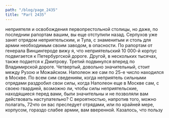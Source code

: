 ```yaml
---
path: "/blog/page_2435"
title: "Part 2435"
---
```


 неприятеля и освобождения первопрестольной столицы, но даже, по последним рапортам вашим, вы еще отступили назад. Серпухов уже занят отрядом неприятельским, и Тула, с знаменитым и столь для армии необходимым своим заводом, в опасности. По рапортам от генерала Винцингероде вижу я, что неприятельский 10 000-й корпус подвигается к Петербургской дороге. Другой, в нескольких тысячах, также подается к Дмитрову. Третий подвинулся вперед по Владимирской дороге. Четвертый, довольно значительный, стоит между Рузою и Можайском. Наполеон же сам по 25-е число находился в Москве. По всем сим сведениям, когда неприятель сильными отрядами раздробил свои силы, когда Наполеон еще в Москве сам, с своею гвардией, возможно ли, чтобы силы неприятельские, находящиеся перед вами, были значительны и не позволяли вам действовать наступательно? С вероятностью, напротив того, можно полагать, 72что он вас преследует отрядами, или по крайней мере, корпусом, гораздо слабее армии, вам вверенной. Казалось, что пользу
